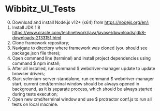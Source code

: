 # Wibbitz_UI_Tests
0. Download and install Node.js v12+ (x64) from https://nodejs.org/en/;
1. Install JDK 1.8 https://www.oracle.com/technetwork/java/javase/downloads/jdk8-downloads-2133151.html
2. Clone framework repository;
3. Navigate to directory where framework was cloned (you should see package.json file there);
4. Open command line (terminal) and install project dependencies using command $ npm install;
5. After all installed, run command $ webdriver-manager update to update browser drivers;
6. Start selenium-server-standalone, run command $ webdriver-manager start, current cmd/terminal window should be always opened in background, as it is separate process, which should be always started during tests execution;
7. Open new cmd/terminal window and use $ protractor conf.js to run all tests on local machine.